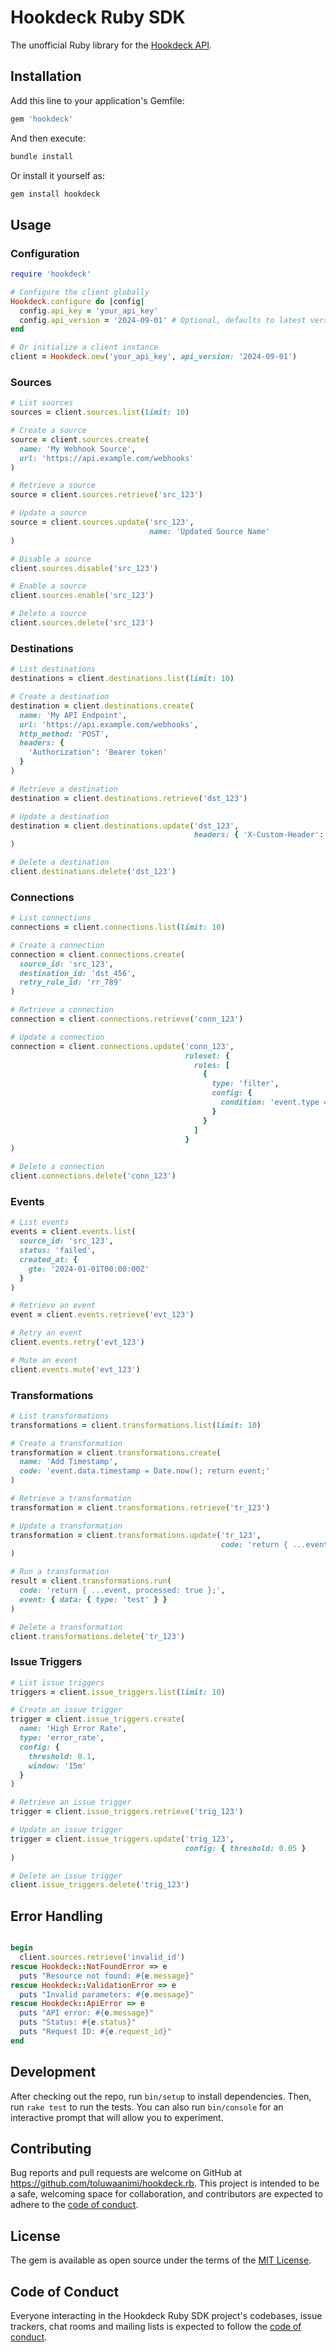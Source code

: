# Hookdeck Ruby SDK

The unofficial Ruby library for the [Hookdeck API](https://hookdeck.com).

## Installation

Add this line to your application's Gemfile:

```ruby
gem 'hookdeck'
```

And then execute:

```bash
bundle install
```

Or install it yourself as:

```bash
gem install hookdeck
```

## Usage

### Configuration

```ruby
require 'hookdeck'

# Configure the client globally
Hookdeck.configure do |config|
  config.api_key = 'your_api_key'
  config.api_version = '2024-09-01' # Optional, defaults to latest version
end

# Or initialize a client instance
client = Hookdeck.new('your_api_key', api_version: '2024-09-01')
```

### Sources

```ruby
# List sources
sources = client.sources.list(limit: 10)

# Create a source
source = client.sources.create(
  name: 'My Webhook Source',
  url: 'https://api.example.com/webhooks'
)

# Retrieve a source
source = client.sources.retrieve('src_123')

# Update a source
source = client.sources.update('src_123',
                               name: 'Updated Source Name'
)

# Disable a source
client.sources.disable('src_123')

# Enable a source
client.sources.enable('src_123')

# Delete a source
client.sources.delete('src_123')
```

### Destinations

```ruby
# List destinations
destinations = client.destinations.list(limit: 10)

# Create a destination
destination = client.destinations.create(
  name: 'My API Endpoint',
  url: 'https://api.example.com/webhooks',
  http_method: 'POST',
  headers: {
    'Authorization': 'Bearer token'
  }
)

# Retrieve a destination
destination = client.destinations.retrieve('dst_123')

# Update a destination
destination = client.destinations.update('dst_123',
                                         headers: { 'X-Custom-Header': 'value' }
)

# Delete a destination
client.destinations.delete('dst_123')
```

### Connections

```ruby
# List connections
connections = client.connections.list(limit: 10)

# Create a connection
connection = client.connections.create(
  source_id: 'src_123',
  destination_id: 'dst_456',
  retry_rule_id: 'rr_789'
)

# Retrieve a connection
connection = client.connections.retrieve('conn_123')

# Update a connection
connection = client.connections.update('conn_123',
                                       ruleset: {
                                         rules: [
                                           {
                                             type: 'filter',
                                             config: {
                                               condition: 'event.type == "order.created"'
                                             }
                                           }
                                         ]
                                       }
)

# Delete a connection
client.connections.delete('conn_123')
```

### Events

```ruby
# List events
events = client.events.list(
  source_id: 'src_123',
  status: 'failed',
  created_at: {
    gte: '2024-01-01T00:00:00Z'
  }
)

# Retrieve an event
event = client.events.retrieve('evt_123')

# Retry an event
client.events.retry('evt_123')

# Mute an event
client.events.mute('evt_123')
```

### Transformations

```ruby
# List transformations
transformations = client.transformations.list(limit: 10)

# Create a transformation
transformation = client.transformations.create(
  name: 'Add Timestamp',
  code: 'event.data.timestamp = Date.now(); return event;'
)

# Retrieve a transformation
transformation = client.transformations.retrieve('tr_123')

# Update a transformation
transformation = client.transformations.update('tr_123',
                                               code: 'return { ...event, modified: true };'
)

# Run a transformation
result = client.transformations.run(
  code: 'return { ...event, processed: true };',
  event: { data: { type: 'test' } }
)

# Delete a transformation
client.transformations.delete('tr_123')
```

### Issue Triggers

```ruby
# List issue triggers
triggers = client.issue_triggers.list(limit: 10)

# Create an issue trigger
trigger = client.issue_triggers.create(
  name: 'High Error Rate',
  type: 'error_rate',
  config: {
    threshold: 0.1,
    window: '15m'
  }
)

# Retrieve an issue trigger
trigger = client.issue_triggers.retrieve('trig_123')

# Update an issue trigger
trigger = client.issue_triggers.update('trig_123',
                                       config: { threshold: 0.05 }
)

# Delete an issue trigger
client.issue_triggers.delete('trig_123')
```

## Error Handling

```ruby

begin
  client.sources.retrieve('invalid_id')
rescue Hookdeck::NotFoundError => e
  puts "Resource not found: #{e.message}"
rescue Hookdeck::ValidationError => e
  puts "Invalid parameters: #{e.message}"
rescue Hookdeck::ApiError => e
  puts "API error: #{e.message}"
  puts "Status: #{e.status}"
  puts "Request ID: #{e.request_id}"
end
```

## Development

After checking out the repo, run `bin/setup` to install dependencies. Then, run `rake test` to run the tests. You can
also run `bin/console` for an interactive prompt that will allow you to experiment.

## Contributing

Bug reports and pull requests are welcome on GitHub at https://github.com/toluwaanimi/hookdeck.rb. This project is
intended to be a safe, welcoming space for collaboration, and contributors are expected to adhere to
the [code of conduct](https://github.com/toluwaanimi/hookdeck.rb/blob/main/CODE_OF_CONDUCT.md).

## License

The gem is available as open source under the terms of the [MIT License](https://opensource.org/licenses/MIT).

## Code of Conduct

Everyone interacting in the Hookdeck Ruby SDK project's codebases, issue trackers, chat rooms and mailing lists is
expected to follow the [code of conduct](https://github.com/toluwaanimi/hookdeck.rb/blob/main/CODE_OF_CONDUCT.md).
